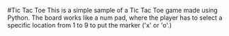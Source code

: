 #Tic  Tac Toe
This is a simple sample of a Tic Tac Toe game made using Python. The board works like a num pad, where the player has to  select a specific location from 1 to 9 to put the marker ('x' or 'o'.)
